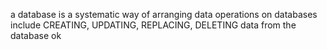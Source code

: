 a database is a systematic way of arranging data
operations on databases include CREATING, UPDATING, REPLACING, DELETING data from the database
ok
